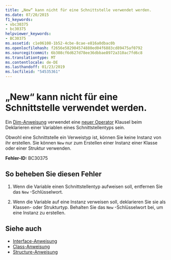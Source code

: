 ```yaml
---
title: „New“ kann nicht für eine Schnittstelle verwendet werden.
ms.date: 07/20/2015
f1_keywords:
- vbc30375
- bc30375
helpviewer_keywords:
- BC30375
ms.assetid: c1e06108-1b52-4cbe-8cae-e816a0dbac0b
ms.openlocfilehash: f2656e582904574880ed04f6883cd89475af0792
ms.sourcegitcommit: 6b308cf6d627d78ee36dbbae8972a310ac7fd6c8
ms.translationtype: MT
ms.contentlocale: de-DE
ms.lasthandoff: 01/23/2019
ms.locfileid: "54535361"
---
```

# <a name="new-cannot-be-used-on-an-interface"></a>„New“ kann nicht für eine Schnittstelle verwendet werden.
Ein [Dim-Anweisung](../../visual-basic/language-reference/statements/dim-statement.md) verwendet eine [neuer Operator](../../visual-basic/language-reference/operators/new-operator.md) Klausel beim Deklarieren einer Variablen eines Schnittstellentyps sein.  
  
 Obwohl eine Schnittstelle ein Verweistyp ist, können Sie keine Instanz von ihr erstellen. Sie können `New` nur zum Erstellen einer Instanz einer Klasse oder einer Struktur verwenden.  
  
 **Fehler-ID:** BC30375  
  
## <a name="to-correct-this-error"></a>So beheben Sie diesen Fehler  
  
1.  Wenn die Variable einen Schnittstellentyp aufweisen soll, entfernen Sie das `New` -Schlüsselwort.  
  
2.  Wenn die Variable auf eine Instanz verweisen soll, deklarieren Sie sie als Klassen- oder Strukturtyp. Behalten Sie das `New` -Schlüsselwort bei, um eine Instanz zu erstellen.  
  
## <a name="see-also"></a>Siehe auch
- [Interface-Anweisung](../../visual-basic/language-reference/statements/interface-statement.md)
- [Class-Anweisung](../../visual-basic/language-reference/statements/class-statement.md)
- [Structure-Anweisung](../../visual-basic/language-reference/statements/structure-statement.md)

